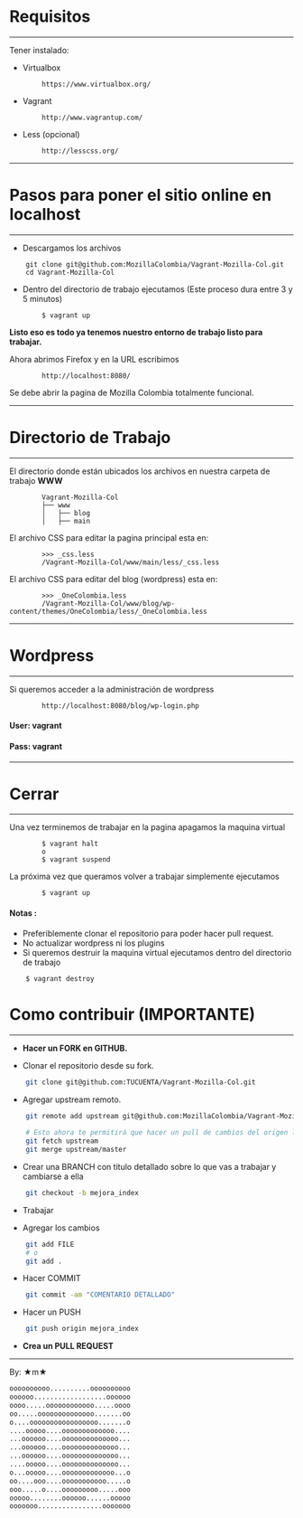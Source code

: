 # Requisitos
----------
Tener instalado:

- Virtualbox

```
        https://www.virtualbox.org/
```

- Vagrant

```
        http://www.vagrantup.com/
```

- Less (opcional)

```
        http://lesscss.org/
```

---------

# Pasos para poner el sitio online en localhost
----------

- Descargamos los archivos
```
    git clone git@github.com:MozillaColombia/Vagrant-Mozilla-Col.git
    cd Vagrant-Mozilla-Col
```

- Dentro del directorio de trabajo ejecutamos
 (Este proceso dura entre 3 y 5 minutos)

```
        $ vagrant up
```

 **Listo eso es todo ya tenemos nuestro entorno de trabajo listo para trabajar.**


Ahora abrimos Firefox y en la URL escribimos

```
        http://localhost:8080/
```

Se debe abrir la pagina de Mozilla Colombia totalmente funcional.

--------
# Directorio de Trabajo
----------

El directorio donde están ubicados los archivos  en nuestra carpeta de trabajo **WWW**

```
        Vagrant-Mozilla-Col
        ├── www
        │   ├── blog
        │   ├── main

```

El archivo CSS  para editar la pagina principal esta en:

```
        >>> _css.less
        /Vagrant-Mozilla-Col/www/main/less/_css.less
```

El archivo CSS para editar del blog (wordpress) esta en:

```
        >>> _OneColombia.less
        /Vagrant-Mozilla-Col/www/blog/wp-content/themes/OneColombia/less/_OneColombia.less
```
__________
# Wordpress
----------

Si queremos acceder a la administración de wordpress

```
        http://localhost:8080/blog/wp-login.php
```

#### User: **vagrant**

#### Pass: **vagrant**

___________
# Cerrar
----------

Una vez terminemos de trabajar en la pagina apagamos la maquina virtual

```
        $ vagrant halt
        o
        $ vagrant suspend
```

La próxima vez que queramos volver a trabajar simplemente ejecutamos

```
        $ vagrant up
```

#### Notas :
- Preferiblemente clonar el repositorio para poder hacer pull request.
- No actualizar wordpress ni los plugins
- Si queremos destruir la maquina virtual ejecutamos dentro del directorio de trabajo

```
    $ vagrant destroy
```

# Como contribuir (IMPORTANTE)
----------
- **Hacer un FORK en GITHUB.**

- Clonar el repositorio desde su fork.
```bash
    git clone git@github.com:TUCUENTA/Vagrant-Mozilla-Col.git
```

- Agregar upstream remoto.
```bash
    git remote add upstream git@github.com:MozillaColombia/Vagrant-Mozilla-Col.git
   
    # Esto ahora te permitirá que hacer un pull de cambios del origen localmente y combinarlos, así:
    git fetch upstream
    git merge upstream/master
```

- Crear una BRANCH con titulo detallado sobre lo que vas a trabajar y cambiarse a ella
```bash
    git checkout -b mejora_index
```

- Trabajar

- Agregar los cambios
```bash
    git add FILE
    # o
    git add .
```

- Hacer COMMIT
```bash
    git commit -am "COMENTARIO DETALLADO"
```

- Hacer un PUSH
```bash
    git push origin mejora_index
```

- **Crea un PULL REQUEST**


- - -

By: ★m★
```bash
oooooooooo..........oooooooooo
oooooo..................oooooo
oooo.....oooooooooooo.....oooo
oo.....oooooooooooooo.......oo
o....ooooooooooooooooo.......o
....ooooo....ooooooooooooo....
...oooooo....oooooooooooooo...
...oooooo....oooooooooooooo...
...oooooo....oooooooooooooo...
....ooooo....oooooooooooooo...
o...ooooo....ooooooooooooo...o
oo....ooo....ooooooooooo.....o
ooo.....o....ooooooooo.....ooo
ooooo........oooooo......ooooo
ooooooo................ooooooo

```



